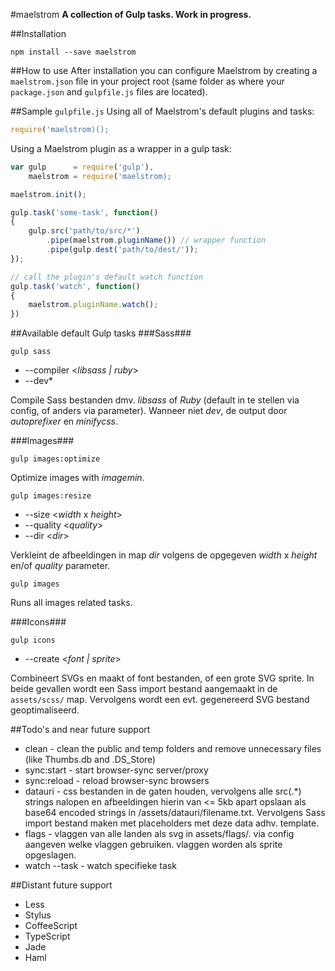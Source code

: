 #maelstrom
**A collection of Gulp tasks. Work in progress.**

##Installation
```
npm install --save maelstrom
```

##How to use
After installation you can configure Maelstrom by creating a `maelstrom.json` file in your project root (same folder as where your `package.json` and `gulpfile.js` files are located).


##Sample `gulpfile.js`
Using all of Maelstrom's default plugins and tasks:
```js
require('maelstrom)();
```

Using a Maelstrom plugin as a wrapper in a gulp task:
```js
var gulp      = require('gulp'),
    maelstrom = require('maelstrom);

maelstrom.init();

gulp.task('some-task', function()
{
    gulp.src('path/to/src/*')
        .pipe(maelstrom.pluginName()) // wrapper function
        .pipe(gulp.dest('path/to/dest/'));
});

// call the plugin's default watch function
gulp.task('watch', function()
{
    maelstrom.pluginName.watch();
})

```

##Available default Gulp tasks
###Sass###
```
gulp sass
```
- --compiler <_libsass | ruby_>
- --dev*

Compile Sass bestanden dmv. _libsass_ of _Ruby_ (default in te stellen via config, of anders via parameter). Wanneer niet *dev*, de output door _autoprefixer_ en _minifycss_.

###Images###
```
gulp images:optimize
```
Optimize images with _imagemin_.

```
gulp images:resize
```
- --size <_width_ x _height_>
- --quality <_quality_>
- --dir <_dir_>

Verkleint de afbeeldingen in map *dir* volgens de opgegeven *width* x *height* en/of *quality* parameter.

```
gulp images
```
Runs all images related tasks.

###Icons###
```
gulp icons
```
- --create <_font | sprite_>

Combineert SVGs en maakt of font bestanden, of een grote SVG sprite. In beide gevallen wordt een Sass import bestand aangemaakt in de `assets/scss/` map. Vervolgens wordt een evt. gegenereerd SVG bestand geoptimaliseerd.

##Todo's and near future support
- clean - clean the public and temp folders and remove unnecessary files (like Thumbs.db and .DS_Store)
- sync:start - start browser-sync server/proxy
- sync:reload - reload browser-sync browsers
- datauri - css bestanden in de gaten houden, vervolgens alle src(.*) strings nalopen en afbeeldingen hierin van <= 5kb apart opslaan als base64 encoded strings in /assets/datauri/filename.txt. Vervolgens Sass import bestand maken met placeholders met deze data adhv. template.
- flags - vlaggen van alle landen als svg in assets/flags/. via config aangeven welke vlaggen gebruiken. vlaggen worden als sprite opgeslagen.
- watch --task <task> - watch specifieke task

##Distant future support
- Less
- Stylus
- CoffeeScript
- TypeScript
- Jade
- Haml
